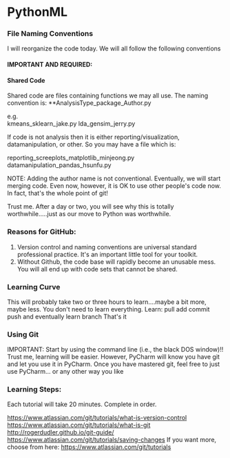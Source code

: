 # PythonML


###  File Naming Conventions

I will reorganize the code today. We will all follow the following conventions
#### IMPORTANT AND REQUIRED:

#### Shared Code
Shared code are files containing functions we may all use.
The naming convention is:
**AnalysisType_package_Author.py

e.g.  
kmeans_sklearn_jake.py
lda_gensim_jerry.py

If code is not analysis then it is either reporting/visualization, datamanipulation, or other.
So you may have a file which is:

reporting_screeplots_matplotlib_minjeong.py
datamanipulation_pandas_hsunfu.py

NOTE: Adding the author name is not conventional. Eventually, we will start merging code. Even now, however, it is OK to use other people's code now. In fact, that's the whole point of git!

Trust me. After a day or two, you will see why this is totally worthwhile.....just as our move to Python was worthwhile.

### Reasons for GitHub:
1. Version control and naming conventions  are universal standard professional practice. It's an important little tool for your toolkit.
2. Without Github, the code base will rapidly become an unusable mess. You will all end up with code sets that cannot be shared.

### Learning Curve
This will probably take two or three hours to learn....maybe a bit more, maybe less. You don't need to learn everything.
Learn:
pull
add
commit
push
and eventually learn branch
That's it

### Using Git
IMPORTANT: Start by using the command line (i.e., the black DOS window)!! Trust me, learning will be easier. However, PyCharm will know you have git and let you use it in  PyCharm. Once you have mastered git, feel free to just use  PyCharm... or any other way you like

### Learning Steps:
Each tutorial will take 20 minutes. Complete in order.

https://www.atlassian.com/git/tutorials/what-is-version-control
https://www.atlassian.com/git/tutorials/what-is-git
http://rogerdudler.github.io/git-guide/
https://www.atlassian.com/git/tutorials/saving-changes
If you want more, choose from here: https://www.atlassian.com/git/tutorials



